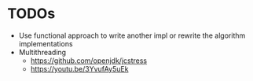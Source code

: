 # TODOs

- Use functional approach to write another impl or rewrite the algorithm implementations
- Multithreading
  - https://github.com/openjdk/jcstress
  - https://youtu.be/3YvufAy5uEk
